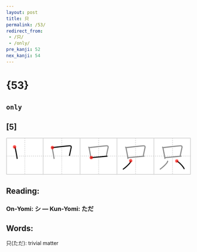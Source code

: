 ```yaml
---
layout: post
title: 只
permalink: /53/
redirect_from:
 - /只/
 - /only/
pre_kanji: 52
nex_kanji: 54
---
```


# {53}

## `only`

## [5]

<div class="stroke"><img src="../images/E58FAA.png" /></div>

## Reading:

### On-Yomi: シ &mdash; Kun-Yomi: ただ

## Words:

只(ただ): trivial matter

